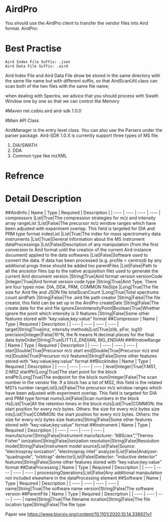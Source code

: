 # AirdPro
  You should use the AirdPro client to transfer the vendor files into Aird format.
  AirdPro:

# Best Practise
    Aird Index File Suffix: .json
    Aird Data File Suffix: .aird
  Aird Index File and Aird Data File show be stored in the same directory with the same file name but with different suffix, so 
  that AirdScanUtil.class can scan both of the two files with the same file name;
  
  when dealing with Spectra, we advice that you should process with Swath Window one by one so that we can control the Memory
  

#Maven 
    <dependency>
        <groupId>net.csibio.aird</groupId>
        <artifactId>aird-sdk</artifactId>
        <version>1.0.0</version>
    </dependency>
    
#Main API Class 
 
  AirdManager is the entry level class. You can also use the Parsers under the parser package.
  Aird-SDK 1.0.X is currently support three types of MS file.
  1. DIA/SWATH
  2. DDA
  3. Common type like mzXML
  
  
# Refrence
 
# Detail Description
##AirdInfo
|  Name   | Type  | Required | Description |
|  ----  | ----  | ----  | ----  |
compressors	    |List<Compressor>|True|The compression strategies for m/z and intensity array
rangeList	    |List<WindowRange>|False|The precursor m/z window ranges which have been adjusted with experiment overlap. This field is targeted for DIA and PRM type format
indexList	    |List<BlockIndex>|True|The index for mass spectrometry data
instruments	    |List<Instrument>|True|General information about the MS instrument
dataProcessings	|List<DataProcessing>|False|Description of any manipulation (from the first conversion to Aird format until the creation of the current Aird instance document) applied to the data
softwares	    |List<Software>|False|Software used to convert the data. If data has been processed (e.g. profile > centroid) by any additional progs these should be added too
parentFiles	    |List<ParentFile>|False|Path to all the ancestor files (up to the native acquisition file) used to generate the current Aird document
version	        |String|True|Aird format version
versionCode	    |Integer|True|Aird format version code
type	        |String|True|Aird Type. There are four types now: DIA, DDA, PRM, COMMON
fileSize	    |Long|True|The file size for Aird file and JSON file
totalScanCount	|Long|True|Total spectrums count
airdPath	    |String|False|The .aird file path
creator	        |String|False|The file creator, this field can be set up in the AirdPro
createDate	    |String|False|The create date for the aird file
ignoreZeroIntensityPoint|Boolean|True|Whether ignore the point which intensity is 0
features	    |String|False|Some other features stored with “key:value;key:value” format
##Compressor
|  Name   | Type  | Required | Description |
|  ----  | ----  | ----  | ----  |
target|String|True|mz, intensity
methods|List<String>|True|zlib, pFor, log10
precision|Integer|False|10^N, the N means N decimal places for the final data
byteOrder|String|True|LITTLE_ENDIAN, BIG_ENDIAN
##WindowRange
|  Name   | Type  | Required | Description |
|  ----  | ----  | ----  | ----  |
start|Double|True|Precursor m/z start
end|Double|True|Precursor m/z end
mz|Double|True|Precursor m/z
features|String|False|Some other features stored with “key:value;key:value” format
##BlockIndex
|  Name   | Type  | Required | Description |
|  ----  | ----  | ----  | ----  |
level|Integer|True|1:MS1, 2:MS2
startPtr|Long|True|The start point for the block
endPtr|Long|True|The endpoint for the block
num|Integer|False|The scan number in the vendor file. If a block has a list of MS2, this field is the related MS1’s number
rangeList|List<WindowRange>|False|The precursor m/z window ranges which have been adjusted with experiment overlap. This field is targeted for DIA and PRM type format
nums|List<Integer>|False|Scan numbers in the block
rts|List<Float>|True|All the retention times in the block
mzs|List<Long>|True|COMMON: the start position for every m/z bytes. Others: the size for every m/z bytes size
ints|List<Long>|True|COMMON: the start position for every m/z bytes. Others: the size for every m/z bytes size
features|String|False|Some other features stored with “key:value;key:value” format
##Instrument
|  Name   | Type  | Required | Description |
|  ----  | ----  | ----  | ----  |
manufacturer|String|False|Instrument manufacturer: ”ABSciex”,”Thermo Fisher”
ionization|String|False|Ionization
resolution|String|False|Resolution
model|String|False|Instrument model
source|List<String>|False|Source: ”electrospray ionization”, ”electrospray inlet”
analyzer|List<String>|False|Analyzer: “quadrupole”, “orbitrap”
detector|List<String>|False|Detector: ”inductive detector”
features|String|False|Some other features stored with “key:value;key:value” format
##DataProcessing
|  Name   | Type  | Required | Description |
|  ----  | ----  | ----  | ----  |
processingOperations|List<String>|False|Any additional manipulation not included elsewhere in the dataProcessing element
##Software 
|  Name   | Type  | Required | Description |
|  ----  | ----  | ----  | ----  |
name|String|True|The software name
version|String|False|The software version
##ParentFile
|  Name   | Type  | Required | Description |
|  ----  | ----  | ----  | ----  |
name|String|True|The filename
location|String|False|The file location
type|String|False|The file type

Paper see https://www.biorxiv.org/content/10.1101/2020.10.14.338921v1